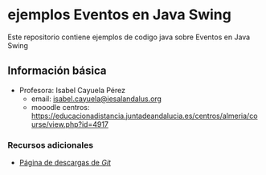 # ejemplos Eventos en Java Swing
Este repositorio contiene ejemplos de codigo java sobre Eventos en Java Swing


## Información básica

* Profesora: Isabel Cayuela Pérez
  * email: isabel.cayuela@iesalandalus.org
  * mooodle centros: https://educacionadistancia.juntadeandalucia.es/centros/almeria/course/view.php?id=4917

### Recursos adicionales

* [Página de descargas de *Git*](https://github.com/isabelcayuelaperez/eventosSwing)

